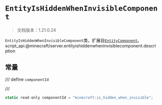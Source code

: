 # `EntityIsHiddenWhenInvisibleComponent`

> 文档版本：1.21.0.24

`EntityIsHiddenWhenInvisibleComponent`类，扩展自[`EntityComponent`](./entitycomponent.md)。script_api.@minecraft/server.entityishiddenwheninvisiblecomponent.description

## 常量

/// define
`componentId`


///

```js
static read-only componentId = "minecraft:is_hidden_when_invisible";
```

